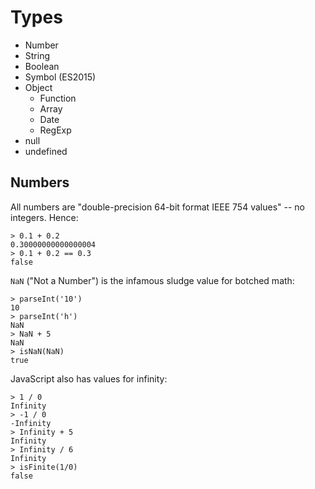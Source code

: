 # Types

* Number
* String
* Boolean
* Symbol (ES2015)
* Object
    * Function
    * Array
    * Date
    * RegExp
* null
* undefined


## Numbers

All numbers are "double-precision 64-bit format IEEE 754 values" -- no integers. Hence:

```
> 0.1 + 0.2
0.30000000000000004
> 0.1 + 0.2 == 0.3
false
```

`NaN` ("Not a Number") is the infamous sludge value for botched math:

```
> parseInt('10')
10
> parseInt('h')
NaN
> NaN + 5
NaN
> isNaN(NaN)
true
```

JavaScript also has values for infinity:

```
> 1 / 0
Infinity
> -1 / 0
-Infinity
> Infinity + 5
Infinity
> Infinity / 6
Infinity
> isFinite(1/0)
false
```

